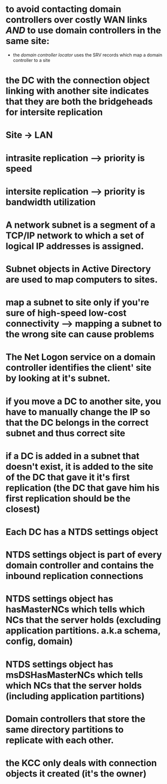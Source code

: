 # to avoid contacting domain controllers over costly WAN links *AND* to use domain controllers in the same site:
- the *domain controller locator* uses the SRV records which map a domain controller to a site
# the DC with the connection object linking with another site indicates that they are both the bridgeheads for intersite replication
# Site -> LAN
# intrasite replication --> priority is speed
# intersite replication --> priority is bandwidth utilization
# A network subnet is a segment of a TCP/IP network to which a set of logical IP addresses is assigned.
# Subnet objects in Active Directory are used to map computers to sites.
# map a subnet to site only if you're sure of high-speed low-cost connectivity --> mapping a subnet to the wrong site can cause problems
# The Net Logon service on a domain controller identifies the client' site by looking at it's subnet.
# if you move a DC to another site, you have to manually change the IP so that the DC belongs in the correct subnet and thus correct site
# if a DC is added in a subnet that doesn't exist, it is added to the site of the DC that gave it it's first replication (the DC that gave him his first replication should be the closest)
# Each DC has a NTDS settings object
# NTDS settings object is part of every domain controller and contains the inbound replication connections
# NTDS settings object has hasMasterNCs which tells which NCs that the server holds (excluding application partitions. a.k.a schema, config, domain)
# NTDS settings object has msDSHasMasterNCs which tells which NCs that the server holds (including application partitions)
# Domain controllers that store the same directory partitions to replicate with each other.
# the KCC only deals with connection objects it created (it's the owner)